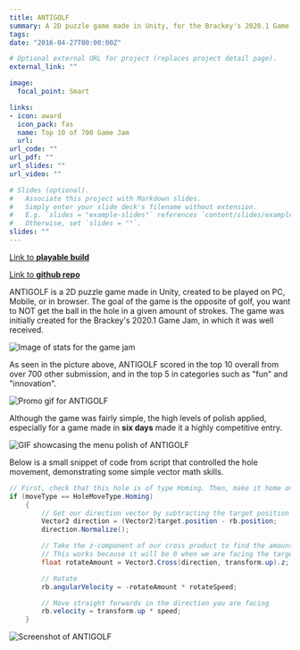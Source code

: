```yaml
---
title: ANTIGOLF 
summary: A 2D puzzle game made in Unity, for the Brackey's 2020.1 Game Jam, and selected as one of the 10 winners. 
tags:
date: "2016-04-27T00:00:00Z"

# Optional external URL for project (replaces project detail page).
external_link: ""

image:
  focal_point: Smart

links:
- icon: award
  icon_pack: fas
  name: Top 10 of 700 Game Jam
  url: 
url_code: ""
url_pdf: ""
url_slides: ""
url_video: ""

# Slides (optional).
#   Associate this project with Markdown slides.
#   Simply enter your slide deck's filename without extension.
#   E.g. `slides = "example-slides"` references `content/slides/example-slides.md`.
#   Otherwise, set `slides = ""`.
slides: ""
---
```

[Link to **playable build**](https://mbarba.itch.io/antigolf)

[Link to **github repo**](https://github.com/mvbarba/antigolf)

ANTIGOLF is a 2D puzzle game made in Unity, created to be played on PC, Mobile, or in browser. The goal of the game is the opposite of golf, you want to NOT get the ball in the hole in a given amount of strokes. The game was initially created for the Brackey's 2020.1 Game Jam, in which it was well received.

![Image of stats for the game jam](/img/antigolf/score1.png)

As seen in the picture above, ANTIGOLF scored in the top 10 overall from over 700 other submission, and in the top 5 in categories such as "fun" and "innovation".

![Promo gif for ANTIGOLF](/img/antigolf/gif1.gif)

Although the game was fairly simple, the high levels of polish applied, especially for a game made in **six days** made it a highly competitive entry. 

![GIF showcasing the menu polish of ANTIGOLF](/img/antigolf/menugif.gif)

Below is a small snippet of code from script that controlled the hole movement, demonstrating some simple vector math skills.  

```cs
// First, check that this hole is of type Homing. Then, make it home onto our target's location.
if (moveType == HoleMoveType.Homing)
    {
    	// Get our direction vector by subtracting the target position from our position, and normalizing it
        Vector2 direction = (Vector2)target.position - rb.position;
        direction.Normalize();

		// Take the z-component of our cross product to find the amount to rotate to
		// This works because it will be 0 when we are facing the target
        float rotateAmount = Vector3.Cross(direction, transform.up).z;

        // Rotate 
        rb.angularVelocity = -rotateAmount * rotateSpeed;

        // Move straight forwards in the direction you are facing
        rb.velocity = transform.up * speed;
    }
```

![Screenshot of ANTIGOLF](/img/antigolf/screenshot1.PNG)
